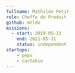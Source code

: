 ```yaml
---
fullname: Mathilde Petit
role: Cheffe de Produit
github: mtlde
missions:
  - start: 2019-05-13
    end: 2021-05-31
    status: independent
startups:
    - peps
    - cartobio
---
```

